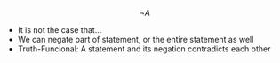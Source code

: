 $$\neg A$$
- It is not the case that...
- We can negate part of statement, or the entire statement as well
- Truth-Funcional: A statement and its negation contradicts each other